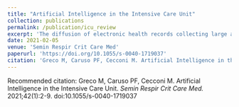 ```yaml
---
title: "Artificial Intelligence in the Intensive Care Unit"
collection: publications
permalink: /publication/icu_review
excerpt: 'The diffusion of electronic health records collecting large amount of clinical, monitoring, and laboratory data produced by intensive care units (ICUs) is the natural terrain for the application of artificial intelligence (AI). AI has a broad definition, encompassing computer vision, natural language processing, and machine learning, with the latter being more commonly employed in the ICUs. Machine learning may be divided in supervised learning models (i.e., support vector machine [SVM] and random forest), unsupervised models (i.e., neural networks [NN]), and reinforcement learning. Supervised models require labeled data that is data mapped by human judgment against predefined categories. Unsupervised models, on the contrary, can be used to obtain reliable predictions even without labeled data. Machine learning models have been used in ICU to predict pathologies such as acute kidney injury, detect symptoms, including delirium, and propose therapeutic actions (vasopressors and fluids in sepsis). In the future, AI will be increasingly used in ICU, due to the increasing quality and quantity of available data. Accordingly, the ICU team will benefit from models with high accuracy that will be used for both research purposes and clinical practice. These models will be also the foundation of future decision support system (DSS), which will help the ICU team to visualize and analyze huge amounts of information. We plea for the creation of a standardization of a core group of data between different electronic health record systems, using a common dictionary for data labeling, which could greatly simplify sharing and merging of data from different centers.'
date: 2021-02-05
venue: 'Semin Respir Crit Care Med'
paperurl: 'https://doi.org/10.1055/s-0040-1719037'
citation: 'Greco M, Caruso PF, Cecconi M. Artificial Intelligence in the Intensive Care Unit. <i> Semin Respir Crit Care Med.</i> 2021;42(1):2-9. doi:10.1055/s-0040-1719037'
---
```



Recommended citation: Greco M, Caruso PF, Cecconi M. Artificial Intelligence in the Intensive Care Unit. <i> Semin Respir Crit Care Med.</i> 2021;42(1):2-9. doi:10.1055/s-0040-1719037